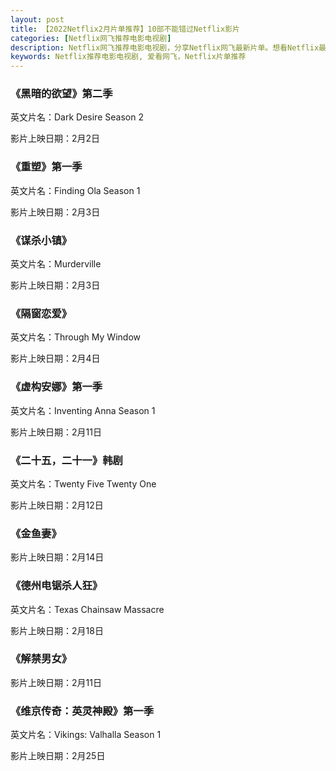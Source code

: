 ```yaml
---
layout: post
title: 【2022Netflix2月片单推荐】10部不能错过Netflix影片
categories: [Netflix网飞推荐电影电视剧]
description: Netflix网飞推荐电影电视剧，分享Netflix网飞最新片单。想看Netflix最新的影视资讯及电影电视剧片单，请关注爱看网飞Netflix。
keywords: Netflix推荐电影电视剧, 爱看网飞，Netflix片单推荐
---
```


### 《黑暗的欲望》第二季

英文片名：Dark Desire Season 2

影片上映日期：2月2日

### 《重塑》第一季

英文片名：Finding Ola Season 1

影片上映日期：2月3日

### 《谋杀小镇》

英文片名：Murderville

影片上映日期：2月3日

### 《隔窗恋爱》

英文片名：Through My Window

影片上映日期：2月4日

### 《虚构安娜》第一季

英文片名：Inventing Anna Season 1

影片上映日期：2月11日

### 《二十五，二十一》韩剧

英文片名：Twenty Five Twenty One

影片上映日期：2月12日

### 《金鱼妻》

影片上映日期：2月14日

### 《德州电锯杀人狂》

英文片名：Texas Chainsaw Massacre

影片上映日期：2月18日

### 《解禁男女》 

影片上映日期：2月11日

### 《维京传奇：英灵神殿》第一季

英文片名：Vikings: Valhalla Season 1

影片上映日期：2月25日



